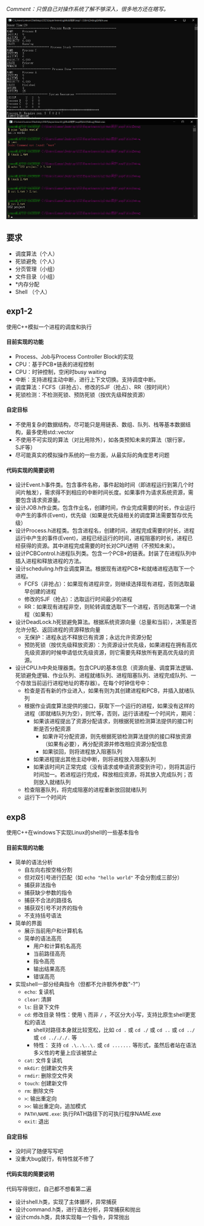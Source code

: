 *Comment：只恨自己对操作系统了解不够深入，很多地方还在瞎写。*

<img src="/README/exp1-2.png" />
<img src="/README/exp8.png" />

## 要求
- 调度算法（个人）
- 死锁避免（个人）
- 分页管理（小组）
- 文件目录（小组）
- \*内存分配
- Shell （个人）

## exp1-2

使用C++模拟一个进程的调度和执行

#### 目前实现的功能
- Process、Job与Process Controller Block的实现
- CPU：基于PCB\*链表的进程控制
- CPU：时钟控制，空闲时busy waiting
- 中断：支持进程主动中断，进行上下文切换。支持调度中断。
- 调度算法：FCFS（非抢占）、修改的SJF（抢占）、RR（按时间片）
- 死锁检测：不检测死锁、预防死锁（按优先级释放资源）

#### 自定目标
- 不使用复杂的数据结构，尽可能只是用链表、数组、队列、栈等基本数据结构，最多使用std::vector
- 不使用不可实现的算法（对比用除外），如各类预知未来的算法（银行家，SJF等）
- 尽可能真实的模拟操作系统的一些方面，从最实际的角度思考问题

#### 代码实现的简要说明
- 设计Event.h事件类。包含事件名称，事件起始时间（即进程运行到第几个时间片触发），需求得不到相应的中断时间长度。如果事件为请求系统资源，需要包含请求资源量。
- 设计JOB.h作业类。包含作业名，创建时间，作业完成需要的时长，作业运行中产生的事件(Event)，优先级（如果是优先级相关的调度算法需要暂存优先级）
- 设计Process.h进程类。包含进程名，创建时间，进程完成需要的时长，进程运行中产生的事件(Event)，进程已经运行的时间，进程阻塞的时长，进程已经获得的资源。其中进程完成需要的时长对CPU透明（不预知未来）。
- 设计PCBControl.h进程队列类。包含一个PCB\*的链表。封装了在进程队列中插入进程和释放进程的方法。
- 设计scheduling.h作业调度算法。根据现有进程PCB\*和就绪进程选取下一个进程。
	- FCFS（非抢占）：如果现有进程非空，则继续选择现有进程，否则选取最早创建的进程
	- 修改的SJF（抢占）：选取运行时间最少的进程
	- RR：如果现有进程非空，则轮转调度选取下一个进程，否则选取第一个进程（如果有）
- 设计DeadLock.h死锁避免算法。根据系统资源向量（总量和当前），决策是否允许分配、返回进程的资源释放向量
	- 无保护：进程永远不释放已有资源；永远允许资源分配
	- 预防死锁（按优先级释放资源）：为资源设计优先级，如果进程在拥有高优先级资源的时候申请低优先级资源，则它需要先释放所有更高优先级的资源。
- 设计CPU.h中央处理器类。包含CPU的基本信息（资源向量、调度算法逻辑、死锁避免逻辑、作业队列、进程就绪队列、进程阻塞队列、进程完成队列、一个存放当前运行进程地址的寄存器）。在每个时钟信号中：
	- 检查是否有新的作业进入，如果有则为其创建进程和PCB，并插入就绪队列
	- 根据作业调度算法提供的接口，获取下一个运行的进程，如果没有这样的进程（即就绪队列为空），则忙等，否则，运行该进程一个时间片，期间：
		- 如果该进程提出了资源分配请求，则根据死锁检测算法提供的接口判断是否分配资源
			- 如果许可分配资源，则先根据死锁检测算法提供的接口释放资源（如果有必要），再分配资源并修改相应资源分配信息
			- 如果驳回，则将进程放入阻塞队列
		- 如果进程提出其他主动中断，则将进程放入阻塞队列
		- 如果该时间片正常完成（没有请求或申请资源受到许可），则将其运行时间加一。若进程运行完成，释放相应资源，将其放入完成队列；否则放入就绪队列
	- 检查阻塞队列，将完成阻塞的进程重新放回就绪队列
	- 运行下一个时间片

## exp8

使用C++在windows下实现Linux的shell的一些基本指令

#### 目前实现的功能
- 简单的语法分析
	- 自左向右按空格分割
	- 但对双引号进行匹配（如 `echo "hello world"` 不会分割成三部分）
	- 捕获非法指令
	- 捕获缺少参数的指令
	- 捕获不合法的路径名
	- 捕获双引号不对齐的指令
	- 不支持括号语法
- 简单的界面
	- 展示当前用户和计算机名
	- 简单的语法高亮
		- 用户和计算机名高亮
		- 当前路径高亮
		- 指令高亮
		- 输出结果高亮
		- 错误高亮
- 实现shell一部分经典指令（但都不允许额外参数"-?"）
	- `echo`: 复读机
	- `clear`: 清屏
	- `ls`: 目录下文件
	- `cd`: 修改目录 特性：使用 `\` 而非 `/` ，不区分大小写，支持比原生shell更宽松的语法
		- shell对路径本身就比较宽松，比如 `cd .` 或 `cd ./` 或 `cd ..` 或 `cd ../` 或 `cd ../././.` 等
		- 特性： 支持 `cd .\..\..\.` 或 `cd .......` 等形式，虽然后者站在语法多义性的考量上应该被禁止
	- `cat`: 文件复读机
	- `mkdir`: 创建新文件夹
	- `rmdir`: 删除空文件夹
	- `touch`: 创建新文件
	- `rm`: 删除文件
	- `>`: 输出重定向
	- `>>`: 输出重定向，追加模式
	- `PATH\NAME.exe`: 执行PATH路径下的可执行程序NAME.exe
	- `exit`: 退出

#### 自定目标
- 没时间了随便写写吧
- 没重大bug就行，有特性就不修了

#### 代码实现的简要说明

代码写得很烂，自己都不想看第二遍

- 设计shell.h类，实现了主体循环，异常捕获
- 设计command.h类，进行语法分析，异常捕获和抛出
- 设计cmds.h类，具体实现每一个指令，异常抛出
